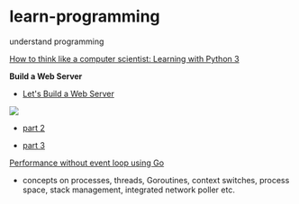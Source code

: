 # learn-programming
understand programming


[How to think like a computer scientist: Learning with Python 3](http://openbookproject.net/thinkcs/python/english3e/index.html)

**Build a Web Server**

* [Let's Build a Web Server](http://ruslanspivak.com/lsbaws-part1/)

![](http://ruslanspivak.com/lsbaws-part1/LSBAWS_HTTP_request_response.png)

* [part 2](http://ruslanspivak.com/lsbaws-part2/)

* [part 3](http://ruslanspivak.com/lsbaws-part3/)


[Performance without event loop using Go](http://dave.cheney.net/2015/08/08/performance-without-the-event-loop)

* concepts on processes, threads, Goroutines, context switches, process space, stack management, integrated network poller etc.



